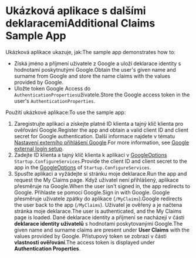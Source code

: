 # <a name="additional-claims-sample-app"></a><span data-ttu-id="c196a-101">Ukázková aplikace s dalšími deklaracemi</span><span class="sxs-lookup"><span data-stu-id="c196a-101">Additional Claims Sample App</span></span>

<span data-ttu-id="c196a-102">Ukázková aplikace ukazuje, jak:</span><span class="sxs-lookup"><span data-stu-id="c196a-102">The sample app demonstrates how to:</span></span>

* <span data-ttu-id="c196a-103">Získá jméno a příjmení uživatele z Google a uloží deklarace identity s hodnotami poskytnutými Google.</span><span class="sxs-lookup"><span data-stu-id="c196a-103">Obtain the user's given name and surname from Google and store the name claims with the values provided by Google.</span></span>
* <span data-ttu-id="c196a-104">Uložte token Google Access do `AuthenticationProperties`uživatele.</span><span class="sxs-lookup"><span data-stu-id="c196a-104">Store the Google access token in the user's `AuthenticationProperties`.</span></span>

<span data-ttu-id="c196a-105">Použití ukázkové aplikace:</span><span class="sxs-lookup"><span data-stu-id="c196a-105">To use the sample app:</span></span>

1. <span data-ttu-id="c196a-106">Zaregistrujte aplikaci a získejte platné ID klienta a tajný klíč klienta pro ověřování Google.</span><span class="sxs-lookup"><span data-stu-id="c196a-106">Register the app and obtain a valid client ID and client secret for Google authentication.</span></span> <span data-ttu-id="c196a-107">Další informace najdete v tématu [Nastavení externího přihlášení Google](https://docs.microsoft.com/aspnet/core/security/authentication/social/google-logins).</span><span class="sxs-lookup"><span data-stu-id="c196a-107">For more information, see [Google external login setup](https://docs.microsoft.com/aspnet/core/security/authentication/social/google-logins).</span></span>
1. <span data-ttu-id="c196a-108">Zadejte ID klienta a tajný klíč klienta k aplikaci v [GoogleOptions](https://docs.microsoft.com/dotnet/api/microsoft.aspnetcore.authentication.google.googleoptions) `Startup.ConfigureServices`.</span><span class="sxs-lookup"><span data-stu-id="c196a-108">Provide the client ID and client secret to the app in the [GoogleOptions](https://docs.microsoft.com/dotnet/api/microsoft.aspnetcore.authentication.google.googleoptions) of `Startup.ConfigureServices`.</span></span>
1. <span data-ttu-id="c196a-109">Spusťte aplikaci a vyžádejte si stránku moje deklarace.</span><span class="sxs-lookup"><span data-stu-id="c196a-109">Run the app and request the My Claims page.</span></span> <span data-ttu-id="c196a-110">Když uživatel není přihlášený, aplikace přesměruje na Google.</span><span class="sxs-lookup"><span data-stu-id="c196a-110">When the user isn't signed in, the app redirects to Google.</span></span> <span data-ttu-id="c196a-111">Přihlaste se pomocí Google.</span><span class="sxs-lookup"><span data-stu-id="c196a-111">Sign in with Google.</span></span> <span data-ttu-id="c196a-112">Google přesměruje uživatele zpátky do aplikace (`/MyClaims`).</span><span class="sxs-lookup"><span data-stu-id="c196a-112">Google redirects the user back to the app (`/MyClaims`).</span></span> <span data-ttu-id="c196a-113">Uživatel je ověřený a je načtena stránka moje deklarace.</span><span class="sxs-lookup"><span data-stu-id="c196a-113">The user is authenticated, and the My Claims page is loaded.</span></span> <span data-ttu-id="c196a-114">Dané deklarace identity a příjmení se nacházejí v části **deklarace identity uživatelů** s hodnotami poskytovanými Google.</span><span class="sxs-lookup"><span data-stu-id="c196a-114">The given name and surname claims are present under **User Claims** with the values provided by Google.</span></span> <span data-ttu-id="c196a-115">Přístupový token se zobrazí v části **vlastnosti ověřování**.</span><span class="sxs-lookup"><span data-stu-id="c196a-115">The access token is displayed under **Authentication Properties**.</span></span>
